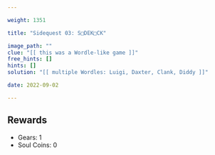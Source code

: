 ```yaml
---

weight: 1351

title: "Sidequest 03: S□DEK□CK"

image_path: ""
clue: "[[ this was a Wordle-like game ]]"
free_hints: []
hints: []
solution: "[[ multiple Wordles: Luigi, Daxter, Clank, Diddy ]]"

date: 2022-09-02

---
```


## Rewards

- Gears: 1
- Soul Coins: 0

